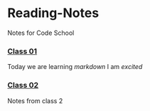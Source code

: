 # Reading-Notes
Notes for Code School

### [Class 01](/Reading-Notes/Class01)

Today we are learning *markdown*
  I am *excited*

### [Class 02](/Reading-Notes/Class02)

Notes from class 2
